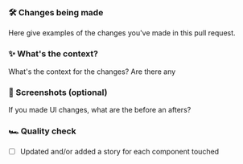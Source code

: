 ### 🛠 Changes being made

Here give examples of the changes you've made in this pull request.

### ✨ What's the context?

What's the context for the changes? Are there any

### 📸 Screenshots (optional)

If you made UI changes, what are the before an afters?

### 🏎 Quality check

- [ ] Updated and/or added a story for each component touched
